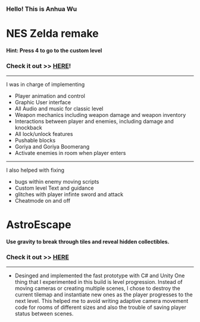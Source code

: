 ### Hello! This is Anhua Wu
# NES Zelda remake
#### Hint: Press 4 to go to the custom level
### Check it out  >> [HERE](https://anhuaw.itch.io/zelda-remake)!
---
I was in charge of implementing
- Player animation and control
- Graphic User interface
- All Audio and music for classic level
- Weapon mechanics including weapon damage and weapon inventory
- Interactions between player and enemies, including damage and knockback
- All lock/unlock features
- Pushable blocks
- Goriya and Goriya Boomerang
- Activate enemies in room when player enters

---

I also helped with fixing 
- bugs within enemy moving scripts
- Custom level Text and guidance
- glitches with player infinte sword and attack
- Cheatmode on and off

# AstroEscape
#### Use gravity to break through tiles and reveal hidden collectibles.
### Check it out  >> [HERE](https://anhuaw.itch.io/astroescape-fast-prototype)
---
- Desinged and implemented the fast prototype with C# and Unity
One thing that I experimented in this build is level progression. Instead of moving cameras or creating multiple scenes, I chose to destroy the current tilemap and instantiate new ones as the player progresses to the next level. This helped me to avoid writing adaptive camera movement code for rooms of different sizes and also the trouble of saving player status between scenes. 

